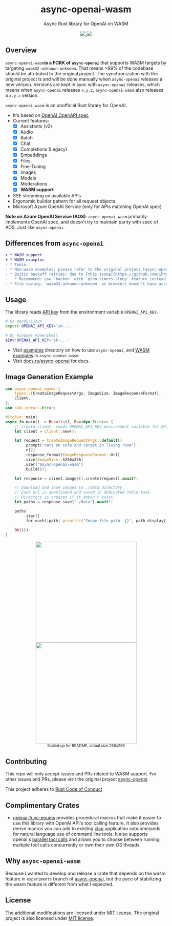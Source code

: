 <h1 align="center"> async-openai-wasm </h1>
<p align="center"> Async Rust library for OpenAI on WASM</p>
<div align="center">
    <a href="https://crates.io/crates/async-openai-wasm">
    <img src="https://img.shields.io/crates/v/async-openai-wasm.svg" />
    </a>
    <a href="https://docs.rs/async-openai-wasm">
    <img src="https://docs.rs/async-openai-wasm/badge.svg" />
    </a>
</div>

## Overview

`async-openai-wasm`**is a FORK of `async-openai`** that supports WASM targets by targeting `wasm32-unknown-unknown`.
That means >99% of the codebase should be attributed to the original project. The synchronization with the original
project is and will be done manually when `async-openai` releases a new version. Versions are kept in sync
with `async-openai` releases, which means when `async-openai` releases `x.y.z`, `async-openai-wasm` also releases
a `x.y.z` version.

`async-openai-wasm` is an unofficial Rust library for OpenAI.

- It's based on [OpenAI OpenAPI spec](https://github.com/openai/openai-openapi)
- Current features:
    - [x] Assistants (v2)
    - [x] Audio
    - [x] Batch
    - [x] Chat
    - [x] Completions (Legacy)
    - [x] Embeddings
    - [x] Files
    - [x] Fine-Tuning
    - [x] Images
    - [x] Models
    - [x] Moderations
    - [x] **WASM support**
- SSE streaming on available APIs
- Ergonomic builder pattern for all request objects.
- Microsoft Azure OpenAI Service (only for APIs matching OpenAI spec)

**Note on Azure OpenAI Service (AOS)**:  `async-openai-wasm` primarily implements OpenAI spec, and doesn't try to
maintain parity with spec of AOS. Just like `async-openai`.

## Differences from `async-openai`

```diff
+ * WASM support
+ * WASM examples
- * Tokio
- * Non-wasm examples: please refer to the original project [async-openai](https://github.com/64bit/async-openai/).
- * Buitin backoff retries: due to [this issue](https://github.com/ihrwein/backoff/issues/61). 
-   * Recommend: use `backon` with `gloo-timers-sleep` feature instead.
- * File saving: `wasm32-unknown-unknown` on browsers doesn't have access to filesystem.
```

## Usage

The library reads [API key](https://platform.openai.com/account/api-keys) from the environment
variable `OPENAI_API_KEY`.

```bash
# On macOS/Linux
export OPENAI_API_KEY='sk-...'
```

```powershell
# On Windows Powershell
$Env:OPENAI_API_KEY='sk-...'
```

- Visit [examples](https://github.com/64bit/async-openai/tree/main/examples) directory on how to use `async-openai`,
  and [WASM examples](https://github.com/ifsheldon/async-openai-wasm/tree/main/examples) in `async-openai-wasm`.
- Visit [docs.rs/async-openai](https://docs.rs/async-openai) for docs.

## Image Generation Example

```rust
use async_openai_wasm::{
    types::{CreateImageRequestArgs, ImageSize, ImageResponseFormat},
    Client,
};
use std::error::Error;

#[tokio::main]
async fn main() -> Result<(), Box<dyn Error>> {
    // create client, reads OPENAI_API_KEY environment variable for API key.
    let client = Client::new();

    let request = CreateImageRequestArgs::default()
        .prompt("cats on sofa and carpet in living room")
        .n(2)
        .response_format(ImageResponseFormat::Url)
        .size(ImageSize::S256x256)
        .user("async-openai-wasm")
        .build()?;

    let response = client.images().create(request).await?;

    // Download and save images to ./data directory.
    // Each url is downloaded and saved in dedicated Tokio task.
    // Directory is created if it doesn't exist.
    let paths = response.save("./data").await?;

    paths
        .iter()
        .for_each(|path| println!("Image file path: {}", path.display()));

    Ok(())
}
```

<div align="center">
  <img width="315" src="https://raw.githubusercontent.com/64bit/async-openai/assets/create-image/img-1.png" />
  <img width="315" src="https://raw.githubusercontent.com/64bit/async-openai/assets/create-image/img-2.png" />
  <br/>
  <sub>Scaled up for README, actual size 256x256</sub>
</div>

## Contributing

This repo will only accept issues and PRs related to WASM support. For other issues and PRs, please visit the original
project [async-openai](https://github.com/64bit/async-openai).

This project adheres to [Rust Code of Conduct](https://www.rust-lang.org/policies/code-of-conduct)

## Complimentary Crates

- [openai-func-enums](https://github.com/frankfralick/openai-func-enums) provides procedural macros that make it easier
  to use this library with OpenAI API's tool calling feature. It also provides derive macros you can add to
  existing [clap](https://github.com/clap-rs/clap) application subcommands for natural language use of command line
  tools. It also supports
  openai's [parallel tool calls](https://platform.openai.com/docs/guides/function-calling/parallel-function-calling) and
  allows you to choose between running multiple tool calls concurrently or own their own OS threads.

## Why `async-openai-wasm`

Because I wanted to develop and release a crate that depends on the wasm feature in `experiments` branch
of [async-openai](https://github.com/64bit/async-openai), but the pace of stabilizing the wasm feature is different
from what I expected.

## License

The additional modifications are licensed under [MIT license](https://github.com/64bit/async-openai/blob/main/LICENSE).
The original project is also licensed under [MIT license](https://github.com/64bit/async-openai/blob/main/LICENSE).
